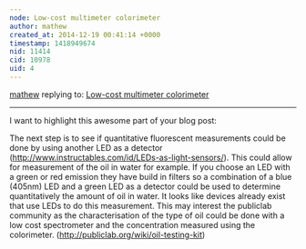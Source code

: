 ```yaml
---
node: Low-cost multimeter colorimeter
author: mathew
created_at: 2014-12-19 00:41:14 +0000
timestamp: 1418949674
nid: 11414
cid: 10978
uid: 4
---
```




[mathew](../profile/mathew) replying to: [Low-cost multimeter colorimeter](../notes/jakemartin/12-01-2014/low-cost-multimeter-colorimeter)

----
I want to highlight this awesome part of your blog post: 

The next step is to see if quantitative fluorescent measurements could be done by using another LED as a detector (http://www.instructables.com/id/LEDs-as-light-sensors/). This could allow for measurement of the oil in water for example. If you choose an LED with a green or red emission they have build in filters so a combination of a blue (405nm) LED and a green LED as a detector could be used to determine quantitatively the amount of oil in water. It looks like devices already exist that use LEDs to do this measurement. This may interest the publiclab community as the characterisation of the type of oil could be done with a low cost spectrometer and the concentration measured using the colorimeter. (http://publiclab.org/wiki/oil-testing-kit)